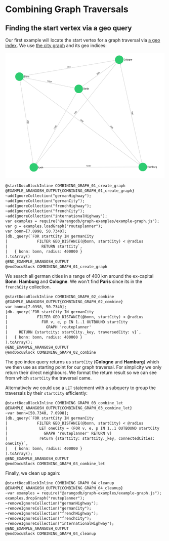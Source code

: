 Combining Graph Traversals
==========================

Finding the start vertex via a geo query
----------------------------------------

Our first example will locate the start vertex for a graph traversal via [a geo index](../../Manual/Indexing/Geo.html).
We use [the city graph](../../Manual/Graphs/index.html#the-city-graph) and its geo indices:

![Cities Example Graph](../../Manual/Graphs/cities_graph.png)


    @startDocuBlockInline COMBINING_GRAPH_01_create_graph
    @EXAMPLE_ARANGOSH_OUTPUT{COMBINING_GRAPH_01_create_graph}
    ~addIgnoreCollection("germanHighway");
    ~addIgnoreCollection("germanCity");
    ~addIgnoreCollection("frenchHighway");
    ~addIgnoreCollection("frenchCity");
    ~addIgnoreCollection("internationalHighway");
    var examples = require("@arangodb/graph-examples/example-graph.js");
    var g = examples.loadGraph("routeplanner");
    var bonn=[7.0998, 50.7340];
    |db._query(`FOR startCity IN germanCity 
    |             FILTER GEO_DISTANCE(@bonn, startCity) < @radius
    |               RETURN startCity`,
    |   { bonn: bonn, radius: 400000 }
    ).toArray()
    @END_EXAMPLE_ARANGOSH_OUTPUT
    @endDocuBlock COMBINING_GRAPH_01_create_graph

We search all german cities in a range of 400 km around the ex-capital **Bonn**: **Hamburg** and **Cologne**.
We won't find **Paris** since its in the `frenchCity` collection.

    @startDocuBlockInline COMBINING_GRAPH_02_combine
    @EXAMPLE_ARANGOSH_OUTPUT{COMBINING_GRAPH_02_combine}
    var bonn=[7.0998, 50.7340];
    |db._query(`FOR startCity IN germanCity 
    |             FILTER GEO_DISTANCE(@bonn, startCity) < @radius
    |               FOR v, e, p IN 1..1 OUTBOUND startCity
    |                 GRAPH 'routeplanner'
    |     RETURN {startcity: startCity._key, traversedCity: v}`,
    |   { bonn: bonn, radius: 400000 }
    ).toArray();
    @END_EXAMPLE_ARANGOSH_OUTPUT
    @endDocuBlock COMBINING_GRAPH_02_combine

The geo index query returns us `startCity` (**Cologne** and **Hamburg**) which we then use as starting point for our graph traversal. For simplicity we only return their direct neighbours. We format the return result so we can see from which `startCity` the traversal came.

Alternatively we could use a `LET` statement with a subquery to group the traversals by their `startCity` efficiently:

    @startDocuBlockInline COMBINING_GRAPH_03_combine_let
    @EXAMPLE_ARANGOSH_OUTPUT{COMBINING_GRAPH_03_combine_let}
    ~var bonn=[50.7340, 7.0998];
    |db._query(`FOR startCity IN germanCity
    |             FILTER GEO_DISTANCE(@bonn, startCity) < @radius
    |              LET oneCity = (FOR v, e, p IN 1..1 OUTBOUND startCity
    |                GRAPH 'routeplanner' RETURN v)
    |              return {startCity: startCity._key, connectedCities: oneCity}`,
    |   { bonn: bonn, radius: 400000 }
    ).toArray();
    @END_EXAMPLE_ARANGOSH_OUTPUT
    @endDocuBlock COMBINING_GRAPH_03_combine_let

Finally, we clean up again:

    @startDocuBlockInline COMBINING_GRAPH_04_cleanup
    @EXAMPLE_ARANGOSH_OUTPUT{COMBINING_GRAPH_04_cleanup}
    ~var examples = require("@arangodb/graph-examples/example-graph.js");
    examples.dropGraph("routeplanner");
    ~removeIgnoreCollection("germanHighway");
    ~removeIgnoreCollection("germanCity");
    ~removeIgnoreCollection("frenchHighway");
    ~removeIgnoreCollection("frenchCity");
    ~removeIgnoreCollection("internationalHighway");
    @END_EXAMPLE_ARANGOSH_OUTPUT
    @endDocuBlock COMBINING_GRAPH_04_cleanup
